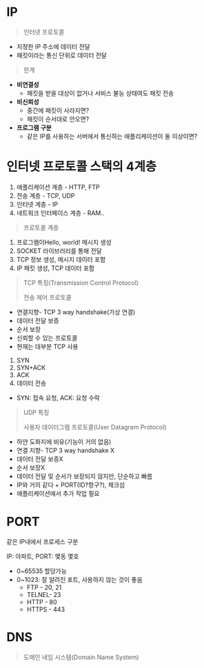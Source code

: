 # IP

> 인터넷 프로토콜

- 지정한 IP 주소에 데이터 전달
- 패킷이라는 통신 단위로 데이터 전달



> 한계

- **비연결성**
  - 패킷을 받을 대상이 없거나 서비스 불능 상태여도 패킷 전송
- **비신뢰성**
  - 중간에 패킷이 사라지면?
  - 패킷이 순서대로 안오면?
- **프로그램 구분**
  - 같은 IP를 사용하는 서버에서 통신하는 애플리케이션이 둘 이상이면?



# 인터넷 프로토콜 스택의 4계층

1. 애플리케이션 계층 - HTTP, FTP
2. 전송 계층 - TCP, UDP
3. 인터넷 계층 - IP
4. 네트워크 인터페이스 계층 - RAM..



> 프로토콜 계층

1. 프로그램이Hello, world! 메시지 생성
2. SOCKET 라이브러리를 통해 전달
3. TCP 정보 생성, 메시지 데이터 포함
4. IP 패킷 생성, TCP 데이터 포함



> TCP 특징(Transmission Control Protocol)
>
> 전송 제어 프로토콜

- 연결지향- TCP 3 way handshake(가상 연결)
- 데이터 전달 보증
- 순서 보장
- 신뢰할 수 있는 프로토콜
- 현재는 대부분 TCP 사용

1. SYN
2. SYN+ACK
3. ACK
4. 데이터 전송

- SYN: 접속 요청, ACK: 요청 수락



> UDP 특징
>
> 사용자 데이터그램 프로토콜(User Datagram Protocol)

- 하얀 도화지에 비유(기능이 거의 없음)
- 연결 지향- TCP 3 way handshake X
- 데이터 전달 보증X
- 순서 보장X
- 데이터 전달 및 순서가 보장되지 않지만, 단순하고 빠름
- IP와 거의 같다 + PORT(ID?항구?), 체크섬
- 애플리케이션에서 추가 작업 필요



# PORT

같은 IP내에서 프로세스 구분

IP: 아파트, PORT: 몇동 몇호

- 0~65535 할당가능
- 0~1023: 잘 알려진 포트, 사용하지 않는 것이 좋음
  - FTP - 20, 21
  - TELNEL- 23
  - HTTP - 80
  - HTTPS - 443



# DNS

> 도메인 네임 시스템(Domain Name System)

